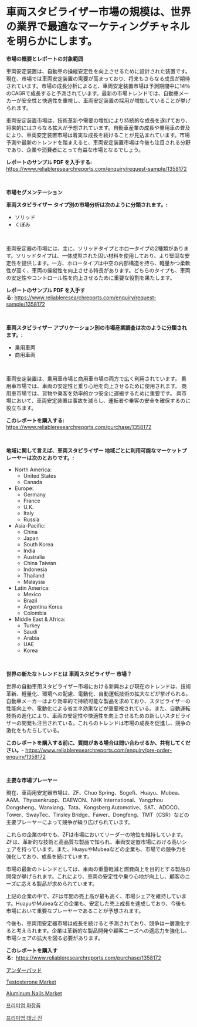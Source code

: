 <p><h1>車両スタビライザー市場の規模は、世界の業界で最適なマーケティングチャネルを明らかにします。</h1></p><p><strong>市場の概要とレポートの対象範囲</strong></p>
<p><p>車両安定装置は、自動車の操縦安定性を向上させるために設計された装置です。現在、市場では車両安定装置の需要が高まっており、将来もさらなる成長が期待されています。市場の成長分析によると、車両安定装置市場は予測期間中に14％のCAGRで成長すると予測されています。最新の市場トレンドでは、自動車メーカーが安全性と快適性を重視し、車両安定装置の採用が増加していることが挙げられます。</p><p>車両安定装置市場は、技術革新や需要の増加により持続的な成長を遂げており、将来的にはさらなる拡大が予想されています。自動車産業の成長や乗用車の普及により、車両安定装置市場は着実な成長を続けることが見込まれています。市場予測や最新のトレンドを踏まえると、車両安定装置市場は今後も注目される分野であり、企業や消費者にとって有益な市場となるでしょう。</p></p>
<p><strong>レポートのサンプル PDF を入手する:</strong> <a href="https://www.reliableresearchreports.com/enquiry/request-sample/1358172">https://www.reliableresearchreports.com/enquiry/request-sample/1358172</a></p>
<p>&nbsp;</p>
<p><strong>市場セグメンテーション</strong></p>
<p><strong>車両スタビライザー タイプ別の市場分析は次のように分類されます。:</strong></p>
<p><ul><li>ソリッド</li><li>くぼみ</li></ul></p>
<p>&nbsp;</p>
<p><p>車両安定器の市場には、主に、ソリッドタイプとホロータイプの2種類があります。ソリッドタイプは、一体成型された固い材料を使用しており、より堅固な安定性を提供します。一方、ホロータイプは中空の内部構造を持ち、軽量かつ柔軟性が高く、車両の操縦性を向上させる特長があります。どちらのタイプも、車両の安定性やコントロール性を向上させるために重要な役割を果たします。</p></p>
<p><strong>レポートのサンプル PDF を入手する:</strong>&nbsp;<a href="https://www.reliableresearchreports.com/enquiry/request-sample/1358172">https://www.reliableresearchreports.com/enquiry/request-sample/1358172</a></p>
<p>&nbsp;</p>
<p><strong> 車両スタビライザー アプリケーション別の市場産業調査は次のように分類されます。:</strong></p>
<p><ul><li>乗用車両</li><li>商用車両</li></ul></p>
<p>&nbsp;</p>
<p><p>車両安定装置は、乗用車市場と商用車市場の両方で広く利用されています。 乗用車市場では、車両の安定性と乗り心地を向上させるために使用されます。 商用車市場では、貨物や乗客を効率的かつ安全に運搬するために重要です。 両市場において、車両安定装置は事故を減らし、運転者や乗客の安全を確保するのに役立ちます。</p></p>
<p><strong>このレポートを購入する:</strong>&nbsp; <a href="https://www.reliableresearchreports.com/purchase/1358172">https://www.reliableresearchreports.com/purchase/1358172</a></p>
<p>&nbsp;</p>
<p><strong>地域に関して言えば、車両スタビライザー 地域ごとに利用可能なマーケットプレーヤーは次のとおりです。:</strong></p>
<p><ul>
    <li>
        North America:
        <ul>
            <li>United States</li>
            <li>Canada</li>
        </ul>
    </li>
    <li>
        Europe:
        <ul>
            <li>Germany</li>
            <li>France</li>
            <li>U.K.</li>
            <li>Italy</li>
            <li>Russia</li>
        </ul>
    </li>
    <li>
        Asia-Pacific:
        <ul>
            <li>China</li>
            <li>Japan</li>
            <li>South Korea</li>
            <li>India</li>
            <li>Australia</li>
            <li>China Taiwan</li>
            <li>Indonesia</li>
            <li>Thailand</li>
            <li>Malaysia</li>
        </ul>
    </li>
    <li>
        Latin America:
        <ul>
            <li>Mexico</li>
            <li>Brazil</li>
            <li>Argentina Korea</li>
            <li>Colombia</li>
        </ul>
    </li>
    <li>
        Middle East & Africa:
        <ul>
            <li>Turkey</li>
            <li>Saudi</li>
            <li>Arabia</li>
            <li>UAE</li>
            <li>Korea</li>
        </ul>
    </li>
    </ul></p>
<p>&nbsp;</p>
<p><strong>世界の新たなトレンドとは 車両スタビライザー 市場？</strong></p>
<p><p>世界の自動車用スタビライザー市場における新興および現在のトレンドは、技術革新、軽量化、環境への配慮、電動化、自動運転技術の拡大などが挙げられる。自動車メーカーはより効率的で持続可能な製品を求めており、スタビライザーの性能向上や、電動化による省エネ効果などが重要視されている。また、自動運転技術の進化により、車両の安定性や快適性を向上させるための新しいスタビライザーの開発も注目されている。これらのトレンドは市場の成長を促進し、競争の激化をもたらしている。</p></p>
<p><strong>このレポートを購入する前に、質問がある場合は問い合わせるか、共有してください。</strong>- <a href="https://www.reliableresearchreports.com/enquiry/pre-order-enquiry/1358172">https://www.reliableresearchreports.com/enquiry/pre-order-enquiry/1358172</a></p>
<p>&nbsp;</p>
<p><strong>主要な市場プレーヤー</strong></p>
<p><p>現在、車両用安定器市場は、ZF、Chuo Spring、Sogefi、Huayu、Mubea、AAM、Thyssenkrupp、DAEWON、NHK International、Yangzhou Dongsheng、Wanxiang、Tata、Kongsberg Automotive、SAT、ADDCO、Tower、SwayTec、Tinsley Bridge、Fawer、Dongfeng、TMT（CSR）などの主要プレーヤーによって競争が繰り広げられています。</p><p>これらの企業の中でも、ZFは市場においてリーダーの地位を維持しています。ZFは、革新的な技術と高品質な製品で知られ、車両安定器市場における高いシェアを持っています。また、HuayuやMubeaなどの企業も、市場での競争力を強化しており、成長を続けています。</p><p>市場の最新のトレンドとしては、車両の重量軽減と燃費向上を目的とする製品の開発が挙げられます。これにより、車両の安定性や乗り心地が向上し、顧客のニーズに応える製品が求められています。</p><p>上記の企業の中で、ZFは年間の売上高が最も高く、市場シェアを維持しています。HuayuやMubeaなどの企業も、安定した売上成長を達成しており、今後も市場において重要なプレーヤーであることが予想されます。</p><p>今後も、車両用安定器市場は成長を続けると予測されており、競争は一層激化すると考えられます。企業は革新的な製品開発や顧客ニーズへの適応力を強化し、市場シェアの拡大を図る必要があります。</p></p>
<p><strong>このレポートを購入する:</strong>&nbsp;&nbsp;<a href="https://www.reliableresearchreports.com/purchase/1358172">https://www.reliableresearchreports.com/purchase/1358172</a></p>
<p><p><a href="https://medium.com/@estasprer20231/%E3%83%9E%E3%83%BC%E3%82%B1%E3%83%83%E3%83%88%E3%82%B7%E3%82%A7%E3%82%A2-%E3%83%88%E3%83%AC%E3%83%B3%E3%83%89-%E6%88%90%E9%95%B7%E3%83%91%E3%82%BF%E3%83%BC%E3%83%B3%E3%81%AA%E3%81%A9%E3%81%AE%E5%B8%82%E5%A0%B4%E3%83%A1%E3%83%88%E3%83%AA%E3%82%AF%E3%82%B9%E3%82%92%E8%A7%A3%E8%AA%AD%E3%81%99%E3%82%8B-fd8b6395ce18">アンダーパッド</a></p><p><a href="https://github.com/gulaimolin/Market-Research-Report-List-3/blob/main/testosterone-market.md">Testosterone Market</a></p><p><a href="https://github.com/mauripalmi/Market-Research-Report-List-2/blob/main/aluminum-nails-market.md">Aluminum Nails Market</a></p><p><a href="https://github.com/lzrvbyqzftro57/Market-Research-Report-List-1/blob/main/2237376192830.md">프리미엄 화장품</a></p><p><a href="https://github.com/vs019sa3m8x/Market-Research-Report-List-1/blob/main/5531123192831.md">프리미엄 데님 진</a></p></p>
